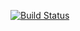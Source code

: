 [![Build
Status](https://travis-ci.org/$user/$project.svg?branch=master)](https::/travis-ci.org/$user/$project)